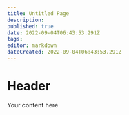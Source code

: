 ```yaml
---
title: Untitled Page
description: 
published: true
date: 2022-09-04T06:43:53.291Z
tags: 
editor: markdown
dateCreated: 2022-09-04T06:43:53.291Z
---
```


# Header
Your content here